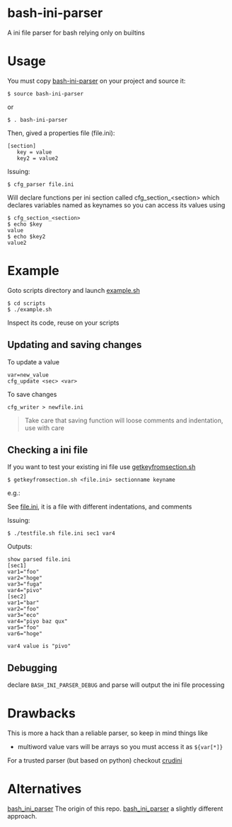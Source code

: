 # bash-ini-parser

A ini file parser for bash relying only on builtins

# Usage

You must copy [bash-ini-parser](https://github.com/ironiq/bash-ini-parser/blob/master/bash-ini-parser) on your project and source it:

    $ source bash-ini-parser

or

    $ . bash-ini-parser

Then, gived a properties file (file.ini):

    [section]
       key = value
       key2 = value2

Issuing:

    $ cfg_parser file.ini

Will declare functions per ini section called cfg&#95;section&#95;&lt;section&gt; which declares variables named as keynames so you can access its values using

    $ cfg_section_<section>
    $ echo $key
    value
    $ echo $key2
    value2

# Example

Goto scripts directory and launch [example.sh](https://github.com/ironiq/bash-ini-parser/blob/master/scripts/example.sh)

    $ cd scripts
    $ ./example.sh

Inspect its code, reuse on your scripts

## Updating and saving changes

To update a value

    var=new_value
    cfg_update <sec> <var>

To save changes

    cfg_writer > newfile.ini

> Take care that saving function will loose comments and indentation, use with care

## Checking a ini file

If you want to test your existing ini file use [getkeyfromsection.sh](https://github.com/ironiq/bash-ini-parser/blob/master/scripts/getkeyfromsection.sh)

    $ getkeyfromsection.sh <file.ini> sectionname keyname

e.g.:

See [file.ini](https://github.com/ironiq/bash-ini-parser/blob/master/scripts/file.ini), it is a file with different indentations, and comments 

Issuing:

    $ ./testfile.sh file.ini sec1 var4

Outputs:

    show parsed file.ini
    [sec1]
    var1="foo"
    var2="hoge"
    var3="fuga"
    var4="pivo"
    [sec2]
    var1="bar"
    var2="foo"
    var3="eco"
    var4="piyo baz qux"
    var5="foo"
    var6="hoge"

    var4 value is "pivo"

## Debugging

declare `BASH_INI_PARSER_DEBUG` and parse will output the ini file processing

# Drawbacks

This is more a hack than a reliable parser, so keep in mind things like

 - multiword value vars will be arrays so you must access it as `${var[*]}`

For a trusted parser (but based on python) checkout [crudini](https://github.com/pixelb/crudini)

# Alternatives

[bash_ini_parser](https://github.com/albfan/bash_ini_parser) The origin of this repo.
[bash_ini_parser](https://github.com/rudimeier/bash_ini_parser) a slightly different approach.

